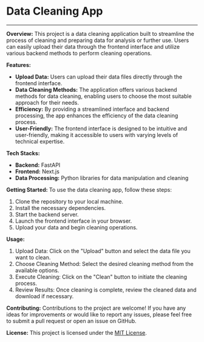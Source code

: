 # Data Cleaning App

---

**Overview:**
This project is a data cleaning application built to streamline the process of cleaning and preparing data for analysis or further use. Users can easily upload their data through the frontend interface and utilize various backend methods to perform cleaning operations.

**Features:**
- **Upload Data:** Users can upload their data files directly through the frontend interface.
- **Data Cleaning Methods:** The application offers various backend methods for data cleaning, enabling users to choose the most suitable approach for their needs.
- **Efficiency:** By providing a streamlined interface and backend processing, the app enhances the efficiency of the data cleaning process.
- **User-Friendly:** The frontend interface is designed to be intuitive and user-friendly, making it accessible to users with varying levels of technical expertise.

<!-- Tech Stacks -->
**Tech Stacks:**
- **Backend:** FastAPI
- **Frontend:** Next.js
- **Data Processing:** Python libraries for data manipulation and cleaning

**Getting Started:**
To use the data cleaning app, follow these steps:
1. Clone the repository to your local machine.
2. Install the necessary dependencies.
3. Start the backend server.
4. Launch the frontend interface in your browser.
5. Upload your data and begin cleaning operations.

**Usage:**
1. Upload Data: Click on the "Upload" button and select the data file you want to clean.
2. Choose Cleaning Method: Select the desired cleaning method from the available options.
3. Execute Cleaning: Click on the "Clean" button to initiate the cleaning process.
4. Review Results: Once cleaning is complete, review the cleaned data and download if necessary.

**Contributing:**
Contributions to the project are welcome! If you have any ideas for improvements or would like to report any issues, please feel free to submit a pull request or open an issue on GitHub.

**License:**
This project is licensed under the [MIT License](link-to-license).
